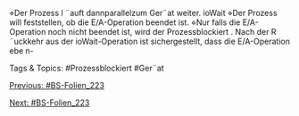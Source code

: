 ⋄Der Prozess l ¨auft dannparallelzum Ger¨at weiter.
ioWait
⋄Der Prozess will feststellen, ob die E/A-Operation beendet ist.
⋄Nur falls die E/A-Operation noch nicht beendet ist, wird der Prozessblockiert .
Nach der R ¨uckkehr aus der ioWait-Operation ist sichergestellt, dass die E/A-Operation ebe n-

   Tags & Topics:
   #Prozessblockiert
   #Ger¨at

[Previous: #BS-Folien_223](BS-Folien_223.md)

[Next: #BS-Folien_223](BS-Folien_223.md)